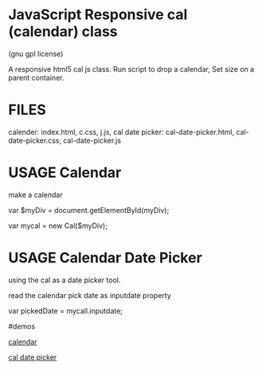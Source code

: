 # JavaScript Responsive cal (calendar) class
(gnu gpl license)

A responsive html5 cal js class. Run script to drop a calendar, Set size on a parent container.

# FILES 

calender: index.html, c.css, j.js,
cal date picker: cal-date-picker.html, cal-date-picker.css, cal-date-picker.js

# USAGE Calendar

make a calendar

var $myDiv = document.getElementById(myDiv);

var mycal = new Cal($myDiv);

# USAGE Calendar Date Picker

using the cal as a date picker tool.

read the calendar pick date as inputdate property

var pickedDate = mycall.inputdate;

#demos

[calendar](http://webscrips.biz/stuff/cal2/)

[cal date picker](http://webscripts.biz/stuff/calpick)






